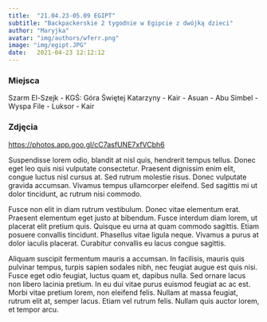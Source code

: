 ```yaml
---
title:  "21.04.23-05.09 EGIPT"
subtitle: "Backpackerskie 2 tygodnie w Egipcie z dwójką dzieci"
author: "Maryjka"
avatar: "img/authors/wferr.png"
image: "img/egipt.JPG"
date:   2021-04-23 12:12:12
---
```


### Miejsca
Szarm El-Szejk - KGŚ: Góra Świętej Katarzyny - Kair - Asuan - Abu Simbel - Wyspa File - Luksor - Kair

### Zdjęcia
https://photos.app.goo.gl/cC7asfUNE7xfVCbh6

Suspendisse lorem odio, blandit at nisl quis, hendrerit tempus tellus. Donec eget leo quis nisi vulputate consectetur. Praesent dignissim enim elit, congue luctus nisl cursus at. Sed rutrum molestie risus. Donec vulputate gravida accumsan. Vivamus tempus ullamcorper eleifend. Sed sagittis mi ut dolor tincidunt, ac rutrum nisi commodo.

Fusce non elit in diam rutrum vestibulum. Donec vitae elementum erat. Praesent elementum eget justo at bibendum. Fusce interdum diam lorem, ut placerat elit pretium quis. Quisque eu urna at quam commodo sagittis. Etiam posuere convallis tincidunt. Phasellus vitae ligula neque. Vivamus a purus at dolor iaculis placerat. Curabitur convallis eu lacus congue sagittis.

Aliquam suscipit fermentum mauris a accumsan. In facilisis, mauris quis pulvinar tempus, turpis sapien sodales nibh, nec feugiat augue est quis nisi. Fusce eget odio feugiat, luctus quam et, dapibus nulla. Sed ornare lacus non libero lacinia pretium. In eu dui vitae purus euismod feugiat ac ac est. Morbi vitae pretium lorem, non eleifend felis. Nullam at massa feugiat, rutrum elit at, semper lacus. Etiam vel rutrum felis. Nullam quis auctor lorem, et tempor arcu.
